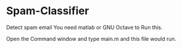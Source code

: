 # Spam-Classifier
Detect spam email
You need matlab or GNU Octave to Run this.

Open the Command window and type main.m and this file would run.
